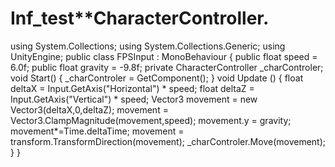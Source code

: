 # Inf_test**CharacterController.
using System.Collections;
using System.Collections.Generic;
using UnityEngine;
public class FPSInput : MonoBehaviour {
public float speed = 6.0f;
public float gravity = -9.8f;
private CharacterController _charControler;
void Start() {
_charControler = GetComponent<CharacterController>();
}
void Update () {
float deltaX = Input.GetAxis("Horizontal") * speed;
float deltaZ = Input.GetAxis("Vertical") * speed;
Vector3 movement = new Vector3(deltaX,0,deltaZ);
movement = Vector3.ClampMagnitude(movement,speed);
movement.y = gravity;
movement*=Time.deltaTime;
movement = transform.TransformDirection(movement);
_charControler.Move(movement);
}
  }
